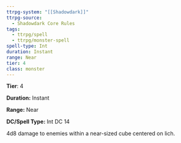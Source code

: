 ```yaml
---
ttrpg-system: "[[Shadowdark]]"
ttrpg-source:
  - Shadowdark Core Rules
tags:
  - ttrpg/spell
  - ttrpg/monster-spell
spell-type: Int
duration: Instant
range: Near
tier: 4
class: monster
---
```

**Tier**: 4

**Duration:** Instant

**Range:** Near

**DC/Spell Type:** Int DC 14

4d8 damage to enemies within a near-sized cube centered on lich.
